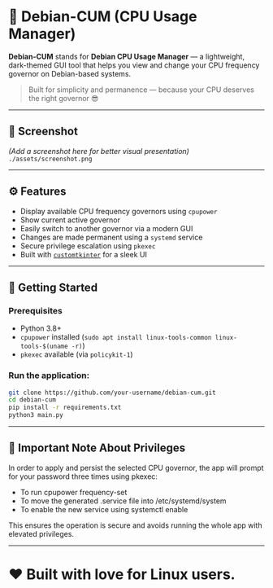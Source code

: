 # 🧠 Debian-CUM (CPU Usage Manager)

**Debian-CUM** stands for **Debian CPU Usage Manager** — a lightweight, dark-themed GUI tool that helps you view and change your CPU frequency governor on Debian-based systems.

> Built for simplicity and permanence — because your CPU deserves the right governor 😎

---

## 📸 Screenshot

*(Add a screenshot here for better visual presentation)*  
`./assets/screenshot.png`

---

## ⚙️ Features

- Display available CPU frequency governors using `cpupower`
- Show current active governor
- Easily switch to another governor via a modern GUI
- Changes are made permanent using a `systemd` service
- Secure privilege escalation using `pkexec`
- Built with [`customtkinter`](https://github.com/TomSchimansky/CustomTkinter) for a sleek UI

---

## 🚀 Getting Started

### Prerequisites

- Python 3.8+
- `cpupower` installed (`sudo apt install linux-tools-common linux-tools-$(uname -r)`)
- `pkexec` available (via `policykit-1`)

### Run the application:

```bash
git clone https://github.com/your-username/debian-cum.git
cd debian-cum
pip install -r requirements.txt
python3 main.py
```
--- 
## 🔐 Important Note About Privileges
In order to apply and persist the selected CPU governor, the app will prompt for your password three times using pkexec:

- To run cpupower frequency-set
- To move the generated .service file into /etc/systemd/system
- To enable the new service using systemctl enable

This ensures the operation is secure and avoids running the whole app with elevated privileges.

---
# ❤️ Built with love for Linux users.
